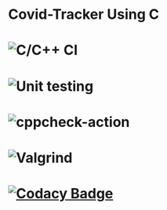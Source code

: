 # Covid-Tracker Using C
# ![C/C++ CI](https://github.com/stepin104890/Covid-Tracker/workflows/C/C++%20CI/badge.svg)
# ![Unit testing](https://github.com/stepin104890/Covid-Tracker/workflows/Unit%20testing/badge.svg)
# ![cppcheck-action](https://github.com/stepin104890/Covid-Tracker/workflows/cppcheck-action/badge.svg)
# ![Valgrind](https://github.com/stepin104890/Covid-Tracker/workflows/Valgrind/badge.svg)
# [![Codacy Badge](https://api.codacy.com/project/badge/Grade/a8abd8bc950f401bb5864eeb67b0d045)](https://app.codacy.com/gh/stepin104890/Covid-Tracker?utm_source=github.com&utm_medium=referral&utm_content=stepin104890/Covid-Tracker&utm_campaign=Badge_Grade_Settings)


